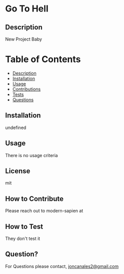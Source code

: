 # Go To Hell
  
## Description
New Project Baby

# Table of Contents
* [Description](#description)
* [Installation](#installation)
* [Usage](#Usage)
* [Contributions](#contributions)
* [Tests](#testing)
* [Questions](#questions)

## Installation
undefined

## Usage
There is no usage criteria

## License
mit

## How to Contribute
Please reach out to modern-sapien at 

## How to Test
They don't test it

## Question? 
For Questions please contact, joncanales2@gmail.com
  
